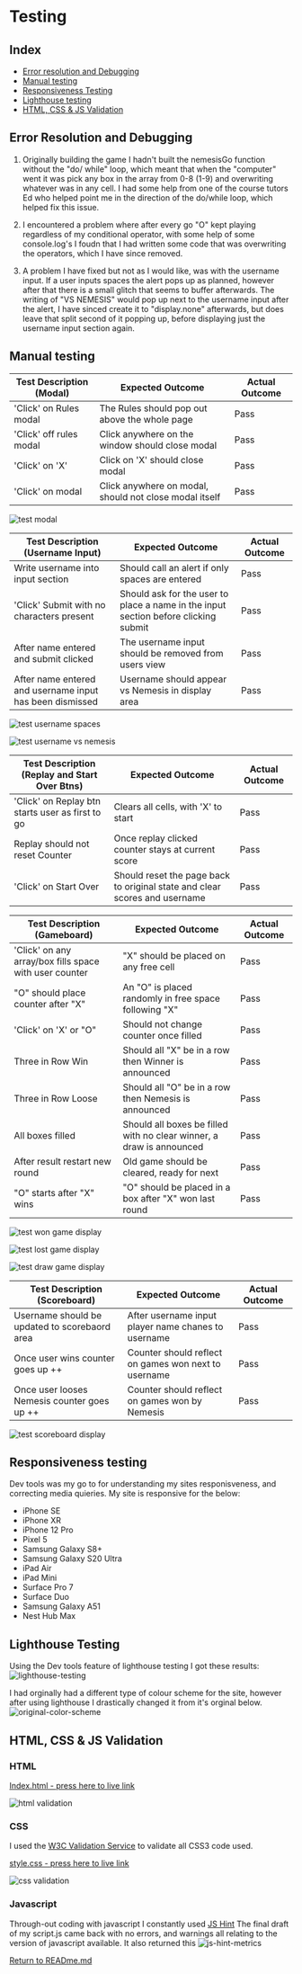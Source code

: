 # Testing

## Index

 * [Error resolution and Debugging](#error-resolution-and-debugging)
 * [Manual testing](#manual-testing)
 * [Responsiveness Testing](#responsiveness-testing)
 * [Lighthouse testing](#lighthouse-testing)
 * [HTML, CSS & JS Validation](#html-css-js-validation)

 ## Error Resolution and Debugging 
1. Originally building the game I hadn't built the nemesisGo function without the "do/ while" loop, which meant that when the "computer" went it was pick any box in the array from 0-8 (1-9) and overwriting whatever was in any cell. I had some help from one of the course tutors Ed who helped point me in the direction of the do/while loop, which helped fix this issue.

2. I encountered a problem where after every go "O" kept playing regardless of my conditional operator, with some help of some console.log's I foudn that I had written some code that was overwriting the operators, which I have since removed.

3. A problem I have fixed but not as I would like, was with the username input. If a user inputs spaces the alert pops up as planned, however after that there is a small glitch that seems to buffer afterwards. The writing of "VS NEMESIS" would pop up next to the username input after the alert, I have sinced create it to "display.none" afterwards, but does leave that split second of it popping up, before displaying just the username input section again.

 ## Manual testing

| Test Description (Modal)   | Expected Outcome | Actual Outcome |
| ----------- | ----------- | ----- |
| 'Click' on Rules modal     | The Rules should pop out above the whole page   | Pass
| 'Click' off rules modal | Click anywhere on the window should close modal  | Pass
| 'Click' on 'X' | Click on 'X' should close modal | Pass
| 'Click' on modal | Click anywhere on modal, should not close modal itself | Pass

![test modal](../documentation/testing-pics/test-modal.png "test modal")


| Test Description (Username Input)   | Expected Outcome | Actual Outcome |
| ----------- | ----------- | ----- |
| Write username into input section    | Should call an alert if only spaces are entered  | Pass
| 'Click' Submit with no characters present | Should ask for the user to place a name in the input section before clicking submit  | Pass
| After name entered and submit clicked| The username input should be removed from users view | Pass
| After name entered and username input has been dismissed | Username should appear vs Nemesis in display area| Pass

![test username spaces](../documentation/testing-pics/test-username-spaces.png "test username spaces")

![test username vs nemesis](../documentation/testing-pics/test-username-vs-Nemmesis.png "test username vs nemesis")



| Test Description (Replay and Start Over Btns)   | Expected Outcome | Actual Outcome |
| ----------- | ----------- | ----- |
| 'Click' on Replay btn starts user as first to go    | Clears all cells, with 'X' to start  | Pass
| Replay should not reset Counter | Once replay clicked counter stays at current score   | Pass
| 'Click' on Start Over | Should reset the page back to original state and clear scores and username| Pass

| Test Description (Gameboard)  | Expected Outcome | Actual Outcome |
| ----------- | ----------- | ----- |
| 'Click' on any array/box fills space with user counter | "X" should be placed on any free cell  | Pass
| "O" should place counter after "X"| An "O" is placed randomly in free space following "X" | Pass
| 'Click' on 'X' or "O" | Should not change counter once filled| Pass
| Three in Row Win| Should all "X" be in a row then Winner is announced | Pass
| Three in Row Loose| Should all "O" be in a row then Nemesis is announced | Pass
| All boxes filled | Should all boxes be filled with no clear winner, a draw is announced | Pass
| After result restart new round | Old game should be cleared, ready for next| Pass
| "O" starts after "X" wins| "O" should be placed in a box after "X" won last round | Pass

![test won game display](../documentation/testing-pics/test-won-game-display.png "test won game display")

![test lost game display](../documentation/testing-pics/test-lost-game-display.png "test lost game display")

![test draw game display](../documentation/testing-pics/test-draw-game-display.png "test draw game display")


| Test Description (Scoreboard)   | Expected Outcome | Actual Outcome |
| ----------- | ----------- | ----- |
| Username should be updated to scorebaord area | After username input player name chanes to username  | Pass
| Once user wins counter goes up ++ | Counter should reflect on games won next to username | Pass
| Once user looses Nemesis counter goes up ++ | Counter should reflect on games won by Nemesis | Pass

![test scoreboard display](../documentation/testing-pics/test-scoreboard-display.png "test scoreboard display")

 ## Responsiveness testing 

  Dev tools was my go to for understanding my sites responisveness, and correcting media quieries. My site is responsive for the below:
   * iPhone SE
   * iPhone XR
   * iPhone 12 Pro
   * Pixel 5
   * Samsung Galaxy S8+
   * Samsung Galaxy S20 Ultra
   * iPad Air
   * iPad Mini
   * Surface Pro 7
   * Surface Duo
   * Samsung Galaxy A51
   * Nest Hub Max
 
 ## Lighthouse Testing 

 Using the Dev tools feature of lighthouse testing I got these results:
![lighthouse-testing](../documentation/lighthouse-testing-pics/lighthouse-testing-pic.png "lighthouse-testing")

I had orginally had a different type of colour scheme for the site, however after using lighthouse I drastically changed it from it's orginal below.
![original-color-scheme](../documentation/lighthouse-testing-pics/original-colour-before-lighthouse.png "original-color-scheme")

 ## HTML, CSS & JS Validation
 ### HTML

 [Index.html - press here to live link](https://validator.w3.org/nu/?doc=https%3A%2F%2Fannadobrucki.github.io%2FTic-Tac-Toe-P2%2F)

![html validation](../documentation/validation-testing-pics/html-validation.png "html validation]")


 ### CSS
I used the [W3C Validation Service](https://jigsaw.w3.org/css-validator/#validate_by_input) to validate all CSS3 code used.

 [style.css - press here to live link](https://jigsaw.w3.org/css-validator/validator?uri=https%3A%2F%2Fannadobrucki.github.io%2FTic-Tac-Toe-P2%2F&profile=css3svg&usermedium=all&warning=1&vextwarning=&lang=en)

 ![css validation](../documentation/validation-testing-pics/css.validation.png "cssvalidation]")

    

 ### Javascript

 Through-out coding with javascript I constantly used [JS Hint](https://jshint.com/)
The final draft of my script.js came back with no errors, and warnings all relating to the version of javascript available. It also returned this 
![js-hint-metrics](../documentation/validation-testing-pics/metrics-returned-by-jsHint.png "js Hint metrics")

 [Return to READme.md](../README.md)

